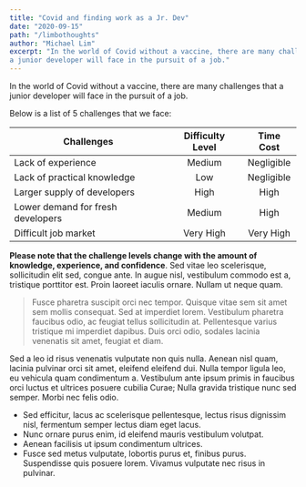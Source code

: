 ```yaml
---
title: "Covid and finding work as a Jr. Dev"
date: "2020-09-15"
path: "/limbothoughts"
author: "Michael Lim"
excerpt: "In the world of Covid without a vaccine, there are many challenges that
a junior developer will face in the pursuit of a job."
---
```


In the world of Covid without a vaccine, there are many challenges that
a junior developer will face in the pursuit of a job.  

Below is a list of 5 challenges that we face:

| Challenges                         |  Difficulty Level  |  Time Cost    |
| ---------------------------------- | :----------------: | :-----------: |
| Lack of experience                 |      Medium        |  Negligible   |
| Lack of practical knowledge        |      Low           |  Negligible   |
| Larger supply of developers        |      High          |  High         |
| Lower demand for fresh developers  |      Medium        |  High         |
| Difficult job market               |      Very High     |  Very High    |

**Please note that the challenge levels change with the amount of knowledge, experience, and confidence**. Sed vitae leo scelerisque, sollicitudin elit sed, congue ante. In augue nisl, vestibulum commodo est a, tristique porttitor est. Proin laoreet iaculis ornare. Nullam ut neque quam.

> Fusce pharetra suscipit orci nec tempor. Quisque vitae sem sit amet sem mollis consequat. Sed at imperdiet lorem. Vestibulum pharetra faucibus odio, ac feugiat tellus sollicitudin at. Pellentesque varius tristique mi imperdiet dapibus. Duis orci odio, sodales lacinia venenatis sit amet, feugiat et diam.

Sed a leo id risus venenatis vulputate non quis nulla. Aenean nisl quam, lacinia pulvinar orci sit amet, eleifend eleifend dui. Nulla tempor ligula leo, eu vehicula quam condimentum a. Vestibulum ante ipsum primis in faucibus orci luctus et ultrices posuere cubilia Curae; Nulla gravida tristique nunc sed semper. Morbi nec felis odio.

- Sed efficitur, lacus ac scelerisque pellentesque, lectus risus dignissim nisl, fermentum semper lectus diam eget lacus.
- Nunc ornare purus enim, id eleifend mauris vestibulum volutpat.
- Aenean facilisis ut ipsum condimentum ultrices.
- Fusce sed metus vulputate, lobortis purus et, finibus purus. Suspendisse quis posuere lorem. Vivamus vulputate nec risus in pulvinar.
